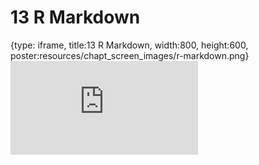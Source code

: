 # 13 R Markdown
 
{type: iframe, title:13 R Markdown, width:800, height:600, poster:resources/chapt_screen_images/r-markdown.png}
![](https://datatrail-jhu.github.io/05_R/no_toc/r-markdown.html)
 

 
